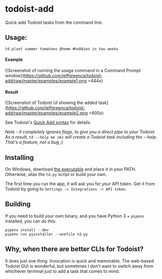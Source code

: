 # todoist-add
Quick-add Todoist tasks from the command line.

## Usage:
```
td plant summer tomatoes @home #hobbies in two weeks
```

#### Example
![Screenshot of running the usage command in a Command Prompt window](https://github.com/jeffgreenca/todoist-add/raw/master/examples/example1.png =444x)

#### Result
![Screenshot of Todoist UI showing the added task](https://github.com/jeffgreenca/todoist-add/raw/master/examples/example2.png =600x)


See Todoist's [Quick Add syntax](https://support.todoist.com/hc/en-us/articles/115001745265) for details.

*Note - it completely ignores flags, to give you a direct pipe to your Todoist.
As a result, `td --help me obi` will create a Todoist task including the --help.
That's a feature, not a bug ;)*

## Installing
On Windows, download [the executable](https://github.com/jeffgreenca/todoist-add/raw/master/dist/td.exe) and place it in your PATH.  Otherwise, alias the `td.py` script or build your own.

The first time you run the app, it will ask you for your API token.
Get it from Todoist by going to `Settings -> Integrations -> API token`.

## Building
If you need to build your own binary, and you have Python 3 + `pipenv` installed, you can do this:

```
pipenv install --dev
pipenv run pyinstaller --onefile td.py
```

## Why, when there are better CLIs for Todoist?
It does just one thing.  Invocation is quick and memorable.  The web-based Todoist GUI is wonderful, but sometimes I don't want to switch away from whichever terminal just to add a task that comes to mind.
